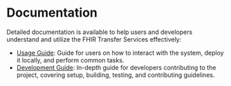 # Documentation

Detailed documentation is available to help users and developers understand and utilize the FHIR
Transfer Services effectively:

- [Usage Guide](./usage): Guide for users on how to interact with the system,
  deploy it locally, and perform common tasks.
- [Development Guide](./development): In-depth guide for developers contributing
  to the project, covering setup, building, testing, and contributing guidelines.
